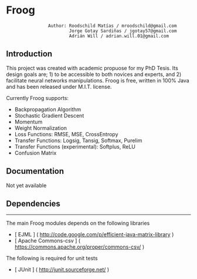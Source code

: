 # Froog
                    Author: Roodschild Matías / mroodschild@gmail.com
                            Jorge Gotay Sardiñas / jgotay57@gmail.com
                            Adrián Will / adrian.will.01@gmail.com
                            

## Introduction

This project was created with academic propuose for my PhD Tesis. Its design goals are; 1) to be accessible to both novices and experts, and 2) facilitate neural networks manipulations. Froog is free, written in 100% Java and has been released under M.I.T. license.

Currently Froog supports:

* Backpropagation Algorithm
* Stochastic Gradient Descent
* Momentum
* Weight Normalization
* Loss Functions: RMSE, MSE, CrossEntropy
* Transfer Functions: Logsig, Tansig, Softmax, Purelim
* Transfer Functions (experimental): Softplus, ReLU
* Confusion Matrix


## Documentation

Not yet available


## Dependencies
-----------------------------------------

The main Froog modules depends on the following libraries

- [ EJML          ]  ( http://code.google.com/p/efficient-java-matrix-library )
- [ Apache Commons-csv          ]  ( https://commons.apache.org/proper/commons-csv/ )

The following is required for unit tests

- [ JUnit   ]       ( http://junit.sourceforge.net/                           )
